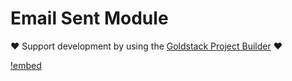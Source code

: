 # Email Sent Module

❤️ Support development by using the [Goldstack Project Builder](https://goldstack.party) ❤️

[!embed](../../../docs/docs/modules/email-send/index.md)
